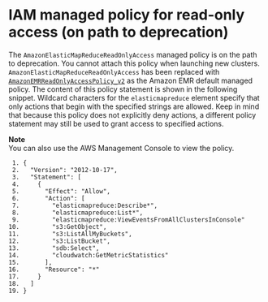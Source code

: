 # IAM managed policy for read\-only access \(on path to deprecation\)<a name="emr-managed-policy-readonly"></a>

The `AmazonElasticMapReduceReadOnlyAccess` managed policy is on the path to deprecation\. You cannot attach this policy when launching new clusters\. `AmazonElasticMapReduceReadOnlyAccess` has been replaced with [`AmazonEMRReadOnlyAccessPolicy_v2`](emr-managed-policy-readonly-v2.md) as the Amazon EMR default managed policy\. The content of this policy statement is shown in the following snippet\. Wildcard characters for the `elasticmapreduce` element specify that only actions that begin with the specified strings are allowed\. Keep in mind that because this policy does not explicitly deny actions, a different policy statement may still be used to grant access to specified actions\.

**Note**  
You can also use the AWS Management Console to view the policy\.

```
 1. {
 2.   "Version": "2012-10-17",
 3.   "Statement": [
 4.     {
 5.       "Effect": "Allow",
 6.       "Action": [
 7.         "elasticmapreduce:Describe*",
 8.         "elasticmapreduce:List*",
 9.         "elasticmapreduce:ViewEventsFromAllClustersInConsole"
10.         "s3:GetObject",
11.         "s3:ListAllMyBuckets",
12.         "s3:ListBucket",
13.         "sdb:Select",
14.         "cloudwatch:GetMetricStatistics"
15.       ],
16.       "Resource": "*"
17.     }
18.   ]
19. }
```